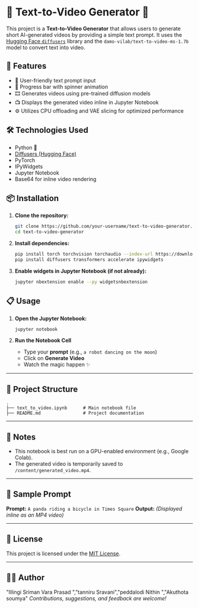 # 🧠 Text-to-Video Generator 🎥

This project is a **Text-to-Video Generator** that allows users to generate short AI-generated videos by providing a simple text prompt. It uses the [Hugging Face `diffusers`](https://github.com/huggingface/diffusers) library and the `damo-vilab/text-to-video-ms-1.7b` model to convert text into video.

## 🚀 Features

* 📜 User-friendly text prompt input
* 🔄 Progress bar with spinner animation
* 🎞️ Generates videos using pre-trained diffusion models
* 📺 Displays the generated video inline in Jupyter Notebook
* ⚙️ Utilizes CPU offloading and VAE slicing for optimized performance
## 🛠️ Technologies Used
* Python 🐍
* [Diffusers (Hugging Face)](https://huggingface.co/docs/diffusers/)
* PyTorch
* IPyWidgets
* Jupyter Notebook
* Base64 for inline video rendering
## 📦 Installation

1. **Clone the repository:**

   ```bash
   git clone https://github.com/your-username/text-to-video-generator.git
   cd text-to-video-generator
   ```

2. **Install dependencies:**

   ```bash
   pip install torch torchvision torchaudio --index-url https://download.pytorch.org/whl/cu118  # or cpu-only
   pip install diffusers transformers accelerate ipywidgets
   ```

3. **Enable widgets in Jupyter Notebook (if not already):**

   ```bash
   jupyter nbextension enable --py widgetsnbextension

## 📋 Usage

1. **Open the Jupyter Notebook:**

   ```bash
   jupyter notebook
   ```

2. **Run the Notebook Cell**

   * Type your **prompt** (e.g., `a robot dancing on the moon`)
   * Click on **Generate Video**
   * Watch the magic happen ✨

---

## 📁 Project Structure

```text
.
├── text_to_video.ipynb      # Main notebook file
├── README.md                # Project documentation
```

---

## 📌 Notes

* This notebook is best run on a GPU-enabled environment (e.g., Google Colab).
* The generated video is temporarily saved to `/content/generated_video.mp4`.

---

## 📸 Sample Prompt

**Prompt:** `A panda riding a bicycle in Times Square`
**Output:** *(Displayed inline as an MP4 video)*

---

## 📄 License

This project is licensed under the [MIT License](https://opensource.org/licenses/MIT).

---

## 🙋‍♂️ Author

"Illingi Sriman Vara Prasad ","tanniru Sravani","peddalodi Nithin ","Akuthota soumya"
*Contributions, suggestions, and feedback are welcome!*

